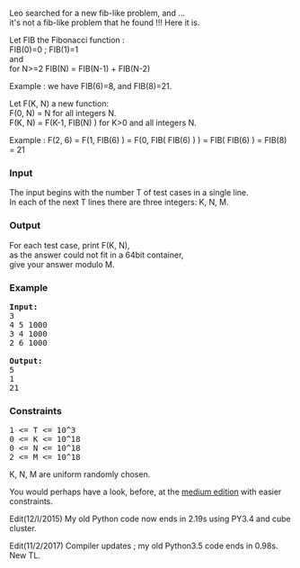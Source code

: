 <p>Leo searched for a new fib-like problem, and ...<br>
it's not a fib-like problem that he found !!! Here it is. </p>

<p>Let  FIB  the Fibonacci function :<br>
  FIB(0)=0 ; FIB(1)=1<br>
  and<br>
  for N&gt;=2  FIB(N) = FIB(N-1) + FIB(N-2)<br>
</p>

<p>Example : we have FIB(6)=8, and FIB(8)=21.</p>

<p> </p>

<p>Let F(K, N) a new function: <br>
F(0, N) = N for all integers N.<br>
F(K, N) = F(K-1, FIB(N) ) for K&gt;0 and all integers N.</p>

<p>Example : F(2, 6) = F(1, FIB(6) ) = F(0, FIB( FIB(6) ) ) = FIB( FIB(6) ) = FIB(8) = 21</p>


<h3>Input</h3>
<p>The input begins with the number T of test cases in a single line.<br>
In each of the next T lines there are three integers: K, N, M.
</p>

<h3>Output</h3>
<p>For each test case, print F(K, N),<br>
as the answer could not fit in a 64bit container,<br>
give your answer modulo M.
</p>

<h3>Example</h3>

<pre><b>Input:</b>
3
4 5 1000
3 4 1000
2 6 1000

<b>Output:</b>
5
1
21
</pre>

<h3>Constraints</h3>

<pre>1 &lt;= T &lt;= 10^3
0 &lt;= K &lt;= 10^18
0 &lt;= N &lt;= 10^18
2 &lt;= M &lt;= 10^18
</pre>
<p>K, N, M are uniform randomly chosen.</p>

<p>You would perhaps have a look, before, at the <a href="http://www.spoj.com/problems/FRSKT/">medium edition</a> with easier constraints.</p>
<p>Edit(12/I/2015) My old Python code now ends in 2.19s using PY3.4 and cube cluster.</p>
<p>Edit(11/2/2017) Compiler updates ; my old Python3.5 code ends in 0.98s. New TL.</p>